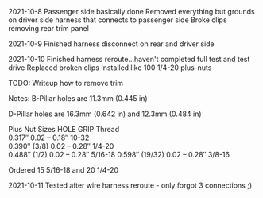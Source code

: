 

2021-10-8
Passenger side basically done
Removed everything but grounds on driver side harness that connects to passenger side
Broke clips removing rear trim panel

2021-10-9
Finished harness disconnect on rear and driver side

2021-10-10
Finished harness reroute...haven't completed full test and test drive
Replaced broken clips
Installed like 100 1/4-20 plus-nuts


TODO: Writeup how to remove trim

Notes:
B-Pillar holes are 11.3mm (0.445 in)

D-Pillar holes are 16.3mm (0.642 in) and 12.3mm (0.484 in) 

Plus Nut Sizes
HOLE    GRIP	        Thread	
0.317″	        0.02 – 0.18″	10-32	
0.390″ (3/8)	0.02 – 0.28″	1/4-20	
0.488″ (1/2)    0.02 – 0.28″	5/16-18	
0.598″ (19/32)  0.02 – 0.28″	3/8-16	

Ordered 15 5/16-18 and 20 1/4-20

2021-10-11
Tested after wire harness reroute - only forgot 3 connections ;)